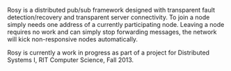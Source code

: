 Rosy is a distributed pub/sub framework designed with transparent fault detection/recovery and transparent server connectivity.  To join a node simply needs one address of a currently participating node.  Leaving a node requires no work and can simply stop forwarding messages, the network will kick non-responsive nodes automatically.

Rosy is currently a work in progress as part of a project for Distributed Systems I, RIT Computer Science, Fall 2013.
